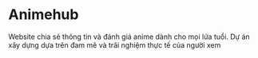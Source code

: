 # Animehub
Website chia sẻ thông tin và đánh giá anime dành cho mọi lứa tuổi. Dự án xây dựng dựa trên đam mê và trãi nghiệm thực tế của người xem
